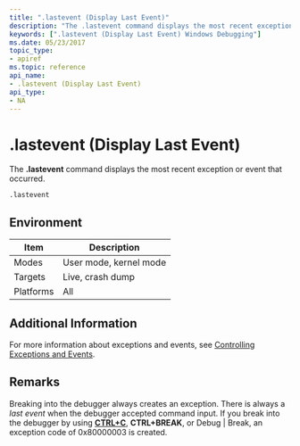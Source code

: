 ```yaml
---
title: ".lastevent (Display Last Event)"
description: "The .lastevent command displays the most recent exception or event that occurred."
keywords: [".lastevent (Display Last Event) Windows Debugging"]
ms.date: 05/23/2017
topic_type:
- apiref
ms.topic: reference
api_name:
- .lastevent (Display Last Event)
api_type:
- NA
---
```


# .lastevent (Display Last Event)

The **.lastevent** command displays the most recent exception or event that occurred.

```dbgcmd
.lastevent 
```

## Environment

|  Item  | Description          |
|--------|----------------------|
|Modes   |User mode, kernel mode|
|Targets |Live, crash dump      |
|Platforms|All                  |


## Additional Information

For more information about exceptions and events, see [Controlling Exceptions and Events](../debugger/controlling-exceptions-and-events.md).

## Remarks

Breaking into the debugger always creates an exception. There is always a *last event* when the debugger accepted command input. If you break into the debugger by using [**CTRL+C**](../debugger/ctrl-c--break-.md), **CTRL+BREAK**, or Debug | Break, an exception code of 0x80000003 is created.
